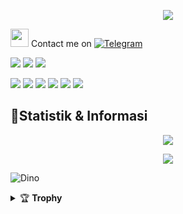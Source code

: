 
<p align="center">
  <img src="https://telegra.ph/file/866ac8f5646d1e641352c.jpg">
</p>

<img src="https://github.com/TheDudeThatCode/TheDudeThatCode/blob/master/Assets/Hi.gif" width="29px"> Contact me on [![Telegram](https://img.shields.io/badge/telegram-1b77FF.svg?style=for-the-badge&logo=telegram)](https://t.me/xskull7)

<p>
    <a href="https://darkskull7.blogspot.com" target="blank"><img src="https://img.icons8.com/nolan/80/domain.png" /></a>
    <a href="https://facebook.com/dimas.ramadani.16906" target="blank"><img src="https://img.icons8.com/nolan/80/facebook-new.png" /></a>
    <a href="https://instagram.com/dimasrmdani10" target="blank"><img src="https://img.icons8.com/nolan/80/instagram-new.png" /></a>
   
</p>

<p>
    <img src="https://img.shields.io/badge/OS-Linux-blue?&logo=Linux" />
    <img src="https://img.shields.io/badge/OS-Windows-blue?&logo=Windows" />
    <img src="https://img.shields.io/badge/IDE-Xcode-blue?&logo=xcode" />
    <img src="https://img.shields.io/badge/Text%20Editor-Visual%20Studio%20Code-blue?&logo=visual%20studio%20code&logoColor=blue" />
    <img src="https://img.shields.io/badge/Sublime%20Text-gray?&logo=Sublime-Text" />
    <img src="https://komarev.com/ghpvc/?username=DarkSkull777&color=blue&style=flat-square&label=Manusia" />
</p>

## 📌Statistik & Informasi
<p align="center"><a href="https://github.com/DarkSkull777"><img src="https://github-readme-stats.vercel.app/api?username=DarkSkull777&show_icons=true&theme=radical"></a></p>

<p align="center"><a href="https://github.com/DarkSkull777"><img src="https://github-readme-stats.vercel.app/api/top-langs/?username=DarkSkull777&theme=radical&layout=compact"></a></p> 

![Dino](https://github.com/TheDudeThatCode/TheDudeThatCode/blob/master/Assets/dino.gif)

<details>
    <summary>&#127942 <b>Trophy</b></summary><br/>

![Github Trophy](https://github-profile-trophy.vercel.app/?username=phaticusthiccy)

</details>
